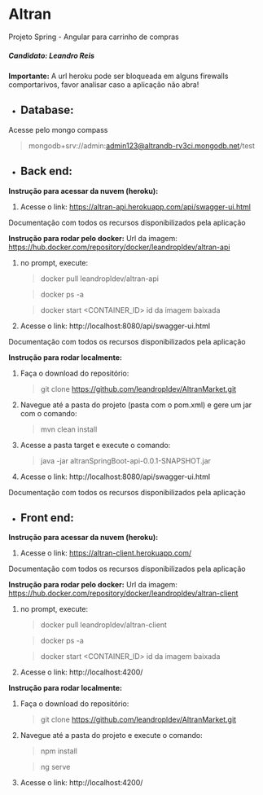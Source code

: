 # Altran
Projeto Spring - Angular para carrinho de compras
##### Candidato: Leandro Reis
**Importante:**
A url heroku pode ser bloqueada em alguns firewalls comportarivos, favor analisar caso a aplicação não abra!

- ## Database:
Acesse pelo mongo compass
> mongodb+srv://admin:admin123@altrandb-rv3ci.mongodb.net/test

- ## Back end:
**Instrução para acessar da nuvem (heroku):**
1) Acesse o link: https://altran-api.herokuapp.com/api/swagger-ui.html

Documentação com todos os recursos disponibilizados pela aplicação

**Instrução para rodar pelo docker:**
Url da imagem: https://hub.docker.com/repository/docker/leandropldev/altran-api
1) no prompt, execute: 
	> docker pull leandropldev/altran-api
	
	> docker ps -a
	
	> docker start <CONTAINER_ID> id da imagem baixada
	
2) Acesse o link: http://localhost:8080/api/swagger-ui.html

Documentação com todos os recursos disponibilizados pela aplicação

**Instrução para rodar localmente:**
1) Faça o download do repositório:
	> git clone https://github.com/leandropldev/AltranMarket.git
2) Navegue até a pasta do projeto (pasta com o pom.xml) e gere um jar com o comando:
	> mvn clean install
3) Acesse a pasta target e execute o comando:
	> java -jar altranSpringBoot-api-0.0.1-SNAPSHOT.jar
4) Acesse o link: http://localhost:8080/api/swagger-ui.html

Documentação com todos os recursos disponibilizados pela aplicação

- ## Front end:
**Instrução para acessar da nuvem (heroku):**
1) Acesse o link: https://altran-client.herokuapp.com/

Documentação com todos os recursos disponibilizados pela aplicação

**Instrução para rodar pelo docker:**
Url da imagem: https://hub.docker.com/repository/docker/leandropldev/altran-client
1) no prompt, execute: 
	> docker pull leandropldev/altran-client
	
	> docker ps -a
	
	> docker start <CONTAINER_ID> id da imagem baixada
	
2) Acesse o link: http://localhost:4200/

**Instrução para rodar localmente:**
1) Faça o download do repositório:
	> git clone https://github.com/leandropldev/AltranMarket.git
2) Navegue até a pasta do projeto e execute o comando:
	> npm install
	
	> ng serve
3) Acesse o link: http://localhost:4200/